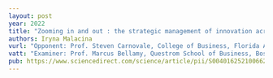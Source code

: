 ```yaml
---
layout: post
year: 2022
title: "Zooming in and out : the strategic management of innovation across multiple levels of complex supply networks?"
authors: Iryna Malacina
vurl: "Opponent: Prof. Steven Carnovale, College of Business, Florida Atlantic University"
vatt: "Examiner: Prof. Marcus Bellamy, Questrom School of Business, Boston University"
pub: https://www.sciencedirect.com/science/article/pii/S0040162521006624
---
```

